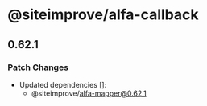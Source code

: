 # @siteimprove/alfa-callback

## 0.62.1

### Patch Changes

- Updated dependencies []:
  - @siteimprove/alfa-mapper@0.62.1
